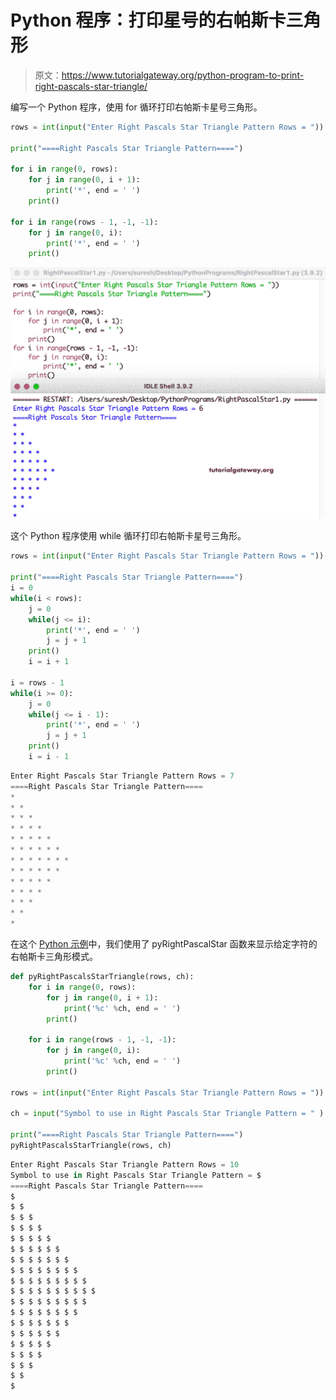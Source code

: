 # Python 程序：打印星号的右帕斯卡三角形

> 原文：<https://www.tutorialgateway.org/python-program-to-print-right-pascals-star-triangle/>

编写一个 Python 程序，使用 for 循环打印右帕斯卡星号三角形。

```py
rows = int(input("Enter Right Pascals Star Triangle Pattern Rows = "))

print("====Right Pascals Star Triangle Pattern====")

for i in range(0, rows):
    for j in range(0, i + 1):
        print('*', end = ' ')
    print()

for i in range(rows - 1, -1, -1):
    for j in range(0, i):
        print('*', end = ' ')
    print()
```

![Python Program to Print Right Pascals Star Triangle](img/4d1ce706e238de6fac57c327a852530e.png)

这个 Python 程序使用 while 循环打印右帕斯卡星号三角形。

```py
rows = int(input("Enter Right Pascals Star Triangle Pattern Rows = "))

print("====Right Pascals Star Triangle Pattern====")
i = 0
while(i < rows):
    j = 0
    while(j <= i):
        print('*', end = ' ')
        j = j + 1
    print()
    i = i + 1

i = rows - 1
while(i >= 0):
    j = 0
    while(j <= i - 1):
        print('*', end = ' ')
        j = j + 1
    print()
    i = i - 1
```

```py
Enter Right Pascals Star Triangle Pattern Rows = 7
====Right Pascals Star Triangle Pattern====
* 
* * 
* * * 
* * * * 
* * * * * 
* * * * * * 
* * * * * * * 
* * * * * * 
* * * * * 
* * * * 
* * * 
* * 
* 
```

在这个 [Python 示例](https://www.tutorialgateway.org/python-programming-examples/)中，我们使用了 pyRightPascalStar 函数来显示给定字符的右帕斯卡三角形模式。

```py
def pyRightPascalsStarTriangle(rows, ch):
    for i in range(0, rows):
        for j in range(0, i + 1):
            print('%c' %ch, end = ' ')
        print()

    for i in range(rows - 1, -1, -1):
        for j in range(0, i):
            print('%c' %ch, end = ' ')
        print()

rows = int(input("Enter Right Pascals Star Triangle Pattern Rows = "))

ch = input("Symbol to use in Right Pascals Star Triangle Pattern = " )

print("====Right Pascals Star Triangle Pattern====")
pyRightPascalsStarTriangle(rows, ch)
```

```py
Enter Right Pascals Star Triangle Pattern Rows = 10
Symbol to use in Right Pascals Star Triangle Pattern = $
====Right Pascals Star Triangle Pattern====
$ 
$ $ 
$ $ $ 
$ $ $ $ 
$ $ $ $ $ 
$ $ $ $ $ $ 
$ $ $ $ $ $ $ 
$ $ $ $ $ $ $ $ 
$ $ $ $ $ $ $ $ $ 
$ $ $ $ $ $ $ $ $ $ 
$ $ $ $ $ $ $ $ $ 
$ $ $ $ $ $ $ $ 
$ $ $ $ $ $ $ 
$ $ $ $ $ $ 
$ $ $ $ $ 
$ $ $ $ 
$ $ $ 
$ $ 
$
```